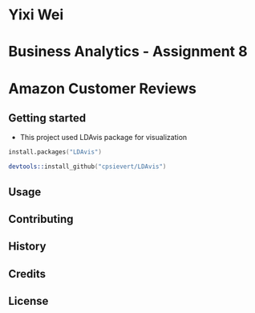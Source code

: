 # Yixi Wei
# Business Analytics - Assignment 8
# Amazon Customer Reviews

## Getting started
* This project used LDAvis package for visualization

```s
install.packages("LDAvis")
```
```s
devtools::install_github("cpsievert/LDAvis")
```
## Usage

## Contributing

## History

## Credits

## License
